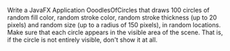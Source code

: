 Write a JavaFX Application OoodlesOfCircles that draws 100 circles of random fill color, random stroke color,
random stroke thickness (up to 20 pixels) and random size (up to a radius of 150 pixels), in random locations.
Make sure that each circle appears in the visible area of the scene.  That is, if the circle is not entirely visible,
don't show it at all.
